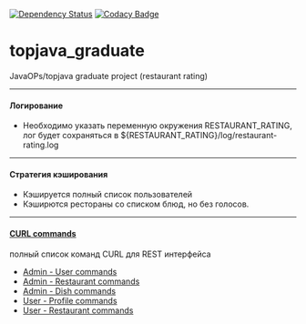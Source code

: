 [![Dependency Status](https://www.versioneye.com/user/projects/5a5611a70fb24f68dbb315fc/badge.svg?style=flat-square)](https://www.versioneye.com/user/projects/5a5611a70fb24f68dbb315fc)
[![Codacy Badge](https://api.codacy.com/project/badge/Grade/42bcfb18501e42c0a9b604a1637eae5d)](https://www.codacy.com/app/DartRabbit/topjava_graduate?utm_source=github.com&amp;utm_medium=referral&amp;utm_content=DartRabbit/topjava_graduate&amp;utm_campaign=Badge_Grade)
# topjava_graduate
JavaOPs/topjava graduate project (restaurant rating)

---
#### Логирование
 - Необходимо указать переменную окружения RESTAURANT_RATING, лог будет сохраняться в ${RESTAURANT_RATING}/log/restaurant-rating.log
 
---
#### Стратегия кэширования
 - Кэшируется полный список пользователей
 - Кэширются рестораны со списком блюд, но без голосов. 

---
#### [CURL commands](https://github.com/DartRabbit/topjava_graduate/blob/master/CURL.md)

полный список команд CURL для REST интерфейса

   - [Admin - User commands](https://github.com/DartRabbit/topjava_graduate/blob/master/CURL.md#admin---users-commands)
   - [Admin - Restaurant commands](https://github.com/DartRabbit/topjava_graduate/blob/master/CURL.md#admin---restaurants-commands)
   - [Admin - Dish commands](https://github.com/DartRabbit/topjava_graduate/blob/master/CURL.md#admin---dishes-commands)
   - [User - Profile commands](https://github.com/DartRabbit/topjava_graduate/blob/master/CURL.md#user---profile-commands)
   - [User - Restaurant commands](https://github.com/DartRabbit/topjava_graduate/blob/master/CURL.md#user---restaurants-commands)
